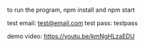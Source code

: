 to run the program, npm install and npm start

test email: test@email.com
test pass: testpass

demo video: https://youtu.be/kmNgHLzaEDU

